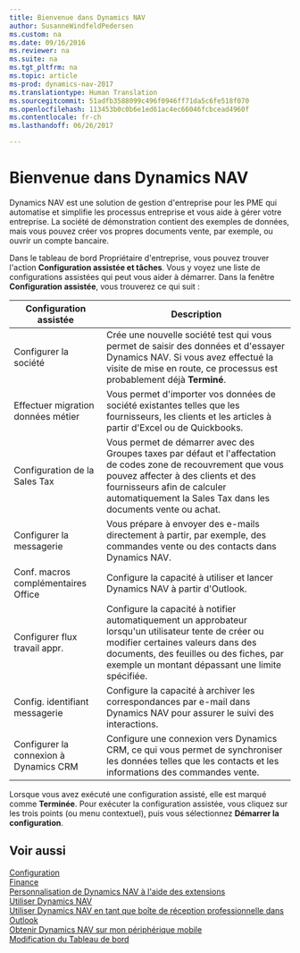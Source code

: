 ```yaml
---
title: Bienvenue dans Dynamics NAV
author: SusanneWindfeldPedersen
ms.custom: na
ms.date: 09/16/2016
ms.reviewer: na
ms.suite: na
ms.tgt_pltfrm: na
ms.topic: article
ms-prod: dynamics-nav-2017
ms.translationtype: Human Translation
ms.sourcegitcommit: 51adfb3588099c496f0946ff71da5c6fe518f070
ms.openlocfilehash: 113453b0c0b6e1ed61ac4ec66046fcbcead4960f
ms.contentlocale: fr-ch
ms.lasthandoff: 06/26/2017

---
```


# <a name="welcome-to-dynamics-nav"></a>Bienvenue dans Dynamics NAV

Dynamics NAV est une solution de gestion d'entreprise pour les PME qui automatise et simplifie les processus entreprise et vous aide à gérer votre entreprise. La société de démonstration contient des exemples de données, mais vous pouvez créer vos propres documents vente, par exemple, ou ouvrir un compte bancaire.  

Dans le tableau de bord Propriétaire d'entreprise, vous pouvez trouver l'action **Configuration assistée et tâches**. Vous y voyez une liste de configurations assistées qui peut vous aider à démarrer. Dans la fenêtre **Configuration assistée**, vous trouverez ce qui suit :

|Configuration assistée           |Description                                                                                      |
|-------------------------|-------------------------------------------------------------------------------------------------|
|Configurer la société           |Crée une nouvelle société test qui vous permet de saisir des données et d'essayer Dynamics NAV. Si vous avez effectué la visite de mise en route, ce processus est probablement déjà **Terminé**. |
|Effectuer migration données métier    |Vous permet d'importer vos données de société existantes telles que les fournisseurs, les clients et les articles à partir d'Excel ou de Quickbooks.|
|Configuration de la Sales Tax         |Vous permet de démarrer avec des Groupes taxes par défaut et l'affectation de codes zone de recouvrement que vous pouvez affecter à des clients et des fournisseurs afin de calculer automatiquement la Sales Tax dans les documents vente ou achat.|
|Configurer la messagerie             |Vous prépare à envoyer des e-mails directement à partir, par exemple, des commandes vente ou des contacts dans Dynamics NAV.|
|Conf. macros complémentaires Office    |Configure la capacité à utiliser et lancer Dynamics NAV à partir d'Outlook.|
|Configurer flux travail appr.|Configure la capacité à notifier automatiquement un approbateur lorsqu'un utilisateur tente de créer ou modifier certaines valeurs dans des documents, des feuilles ou des fiches, par exemple un montant dépassant une limite spécifiée.|
|Config. identifiant messagerie     |Configure la capacité à archiver les correspondances par e-mail dans Dynamics NAV pour assurer le suivi des interactions.|
|Configurer la connexion à Dynamics CRM|Configure une connexion vers Dynamics CRM, ce qui vous permet de synchroniser les données telles que les contacts et les informations des commandes vente.|

Lorsque vous avez exécuté une configuration assisté, elle est marqué comme **Terminée**. Pour exécuter la configuration assistée, vous cliquez sur les trois points (ou menu contextuel), puis vous sélectionnez **Démarrer la configuration**.


## <a name="see-also"></a>Voir aussi
[Configuration](setup.md)  
[Finance](finance-setup.md)  
[Personnalisation de Dynamics NAV à l'aide des extensions](ui-extensions.md)  
[Utiliser Dynamics NAV](ui-work-product.md)  
[Utiliser Dynamics NAV en tant que boîte de réception professionnelle dans Outlook](across-outlook.md)  
[Obtenir Dynamics NAV sur mon périphérique mobile](install-mobile-app.md)  
[Modification du Tableau de bord](ui-change-role.md)  

